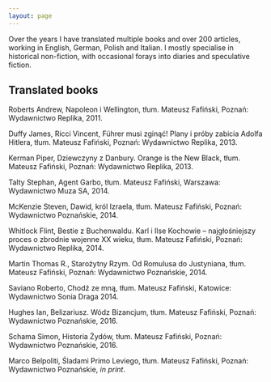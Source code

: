 ```yaml
---
layout: page
---
```

Over the years I have translated multiple books and over 200 articles, working in English, German, Polish and Italian. I mostly specialise in historical non-fiction, with occasional forays into diaries and speculative fiction.

Translated books
---
Roberts Andrew, Napoleon i Wellington, tłum. Mateusz Fafiński, Poznań: Wydawnictwo Replika, 2011.

Duffy James, Ricci Vincent, Führer musi zginąć! Plany i próby zabicia Adolfa Hitlera, tłum. Mateusz Fafiński, Poznań: Wydawnictwo Replika, 2013.

Kerman Piper, Dziewczyny z Danbury. Orange is the New Black, tłum. Mateusz Fafiński, Poznań: Wydawnictwo Replika, 2013.

Talty Stephan, Agent Garbo, tłum. Mateusz Fafiński, Warszawa: Wydawnictwo Muza SA, 2014.

McKenzie Steven, Dawid, król Izraela, tłum. Mateusz Fafiński, Poznań: Wydawnictwo Poznańskie, 2014.

Whitlock Flint, Bestie z Buchenwaldu. Karl i Ilse Kochowie – najgłośniejszy proces o zbrodnie wojenne XX wieku, tłum. Mateusz Fafiński, Poznań: Wydawnictwo Replika, 2014.

Martin Thomas R., Starożytny Rzym. Od Romulusa do Justyniana, tłum. Mateusz Fafiński, Poznań: Wydawnictwo Poznańskie, 2014.

Saviano Roberto, Chodź ze mną, tłum. Mateusz Fafiński, Katowice: Wydawnictwo Sonia Draga 2014.

Hughes Ian, Belizariusz. Wódz Bizancjum, tłum. Mateusz Fafiński, Poznań: Wydawnictwo Poznańskie, 2016.

Schama Simon, Historia Żydów, tłum. Mateusz Fafiński, Poznań: Wydawnictwo Poznańskie, 2016.

Marco Belpoliti, Śladami Primo Leviego, tłum. Mateusz Fafiński, Poznań: Wydawnictwo Poznańskie, *in print*.

